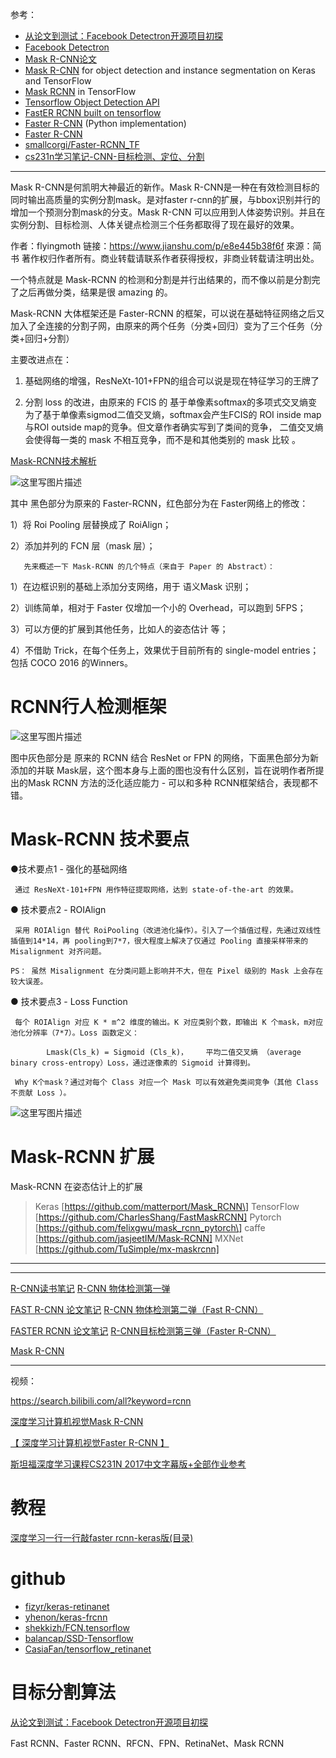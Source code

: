 参考：

- [从论文到测试：Facebook Detectron开源项目初探](https://www.jiqizhixin.com/articles/2018-01-23-7)
- [Facebook Detectron](https://github.com/facebookresearch/Detectron)
- [Mask R-CNN论文](https://arxiv.org/abs/1703.06870)
- [Mask R-CNN](https://github.com/matterport/Mask_RCNN) for object detection and instance segmentation on Keras and TensorFlow
- [Mask RCNN](https://github.com/CharlesShang/FastMaskRCNN) in TensorFlow
- [Tensorflow Object Detection API](https://github.com/tensorflow/models/tree/master/research/object_detection)
- [FastER RCNN built on tensorflow](https://github.com/CharlesShang/TFFRCNN)
- [Faster R-CNN](https://github.com/rbgirshick/py-faster-rcnn) (Python implementation)
- [Faster R-CNN](https://github.com/ShaoqingRen/faster_rcnn)
- [smallcorgi/Faster-RCNN_TF](https://github.com/smallcorgi/Faster-RCNN_TF)
- [cs231n学习笔记-CNN-目标检测、定位、分割](https://www.jianshu.com/p/cef69c6651a9?utm_campaign=maleskine&utm_content=note&utm_medium=seo_notes&utm_source=recommendation)


----------
Mask R-CNN是何凯明大神最近的新作。Mask R-CNN是一种在有效检测目标的同时输出高质量的实例分割mask。是对faster r-cnn的扩展，与bbox识别并行的增加一个预测分割mask的分支。Mask R-CNN 可以应用到人体姿势识别。并且在实例分割、目标检测、人体关键点检测三个任务都取得了现在最好的效果。

作者：flyingmoth
链接：https://www.jianshu.com/p/e8e445b38f6f
來源：简书
著作权归作者所有。商业转载请联系作者获得授权，非商业转载请注明出处。

一个特点就是 Mask-RCNN 的检测和分割是并行出结果的，而不像以前是分割完了之后再做分类，结果是很 amazing 的。

Mask-RCNN 大体框架还是 Faster-RCNN 的框架，可以说在基础特征网络之后又加入了全连接的分割子网，由原来的两个任务（分类+回归）变为了三个任务（分类+回归+分割）

主要改进点在：

1. 基础网络的增强，ResNeXt-101+FPN的组合可以说是现在特征学习的王牌了

2. 分割 loss 的改进，由原来的 FCIS 的 基于单像素softmax的多项式交叉熵变为了基于单像素sigmod二值交叉熵，softmax会产生FCIS的 ROI inside map与ROI outside map的竞争。但文章作者确实写到了类间的竞争， 二值交叉熵会使得每一类的 mask 不相互竞争，而不是和其他类别的 mask 比较 。


[Mask-RCNN技术解析](http://blog.csdn.net/linolzhang/article/details/71774168)

![这里写图片描述](http://img.blog.csdn.net/20170614225558493)

其中 黑色部分为原来的 Faster-RCNN，红色部分为在 Faster网络上的修改：

1）将 Roi Pooling 层替换成了 RoiAlign；

2）添加并列的 FCN 层（mask 层）；

       先来概述一下 Mask-RCNN 的几个特点（来自于 Paper 的 Abstract）：

1）在边框识别的基础上添加分支网络，用于 语义Mask 识别；

2）训练简单，相对于 Faster 仅增加一个小的 Overhead，可以跑到 5FPS；

3）可以方便的扩展到其他任务，比如人的姿态估计 等；

4）不借助 Trick，在每个任务上，效果优于目前所有的 single-model entries；
	包括 COCO 2016 的Winners。

# RCNN行人检测框架

![这里写图片描述](http://img.blog.csdn.net/20170614225604196)

  图中灰色部分是 原来的 RCNN 结合 ResNet or FPN 的网络，下面黑色部分为新添加的并联 Mask层，这个图本身与上面的图也没有什么区别，旨在说明作者所提出的Mask RCNN 方法的泛化适应能力 - 可以和多种 RCNN框架结合，表现都不错。

# Mask-RCNN 技术要点

●技术要点1 - 强化的基础网络

     通过 ResNeXt-101+FPN 用作特征提取网络，达到 state-of-the-art 的效果。

● 技术要点2 - ROIAlign

     采用 ROIAlign 替代 RoiPooling（改进池化操作）。引入了一个插值过程，先通过双线性插值到14*14，再 pooling到7*7，很大程度上解决了仅通过 Pooling 直接采样带来的 Misalignment 对齐问题。
   
    PS： 虽然 Misalignment 在分类问题上影响并不大，但在 Pixel 级别的 Mask 上会存在较大误差。

● 技术要点3 - Loss Function

     每个 ROIAlign 对应 K * m^2 维度的输出。K 对应类别个数，即输出 K 个mask，m对应 池化分辨率（7*7）。Loss 函数定义：

            Lmask(Cls_k) = Sigmoid (Cls_k)，    平均二值交叉熵 （average binary cross-entropy）Loss，通过逐像素的 Sigmoid 计算得到。

     Why K个mask？通过对每个 Class 对应一个 Mask 可以有效避免类间竞争（其他 Class 不贡献 Loss ）。

![这里写图片描述](http://img.blog.csdn.net/20170614225609072)

# Mask-RCNN 扩展
Mask-RCNN 在姿态估计上的扩展



>Keras [https://github.com/matterport/Mask_RCNN\]
>TensorFlow [https://github.com/CharlesShang/FastMaskRCNN]
>Pytorch [https://github.com/felixgwu/mask_rcnn_pytorch\]
>caffe [https://github.com/jasjeetIM/Mask-RCNN]
>MXNet [https://github.com/TuSimple/mx-maskrcnn]


-------
-------

[R-CNN读书笔记](https://www.jianshu.com/p/9bcbf6d98238)
[R-CNN 物体检测第一弹](https://www.jianshu.com/p/52e6e184b786)

[FAST R-CNN 论文笔记](https://www.jianshu.com/p/7b5486aafac0)
[R-CNN 物体检测第二弹（Fast R-CNN）](https://www.jianshu.com/p/7c35ba55ad61)

[FASTER RCNN 论文笔记](https://www.jianshu.com/p/a684160e99c2)
[R-CNN目标检测第三弹（Faster R-CNN）](https://www.jianshu.com/p/8f78a9350117)

[Mask R-CNN](https://www.jianshu.com/p/e8e445b38f6f)


----------


视频：

https://search.bilibili.com/all?keyword=rcnn

[深度学习计算机视觉Mask R-CNN](https://www.bilibili.com/video/av15949583/?from=search&seid=13375581300820582393)

[【 深度学习计算机视觉Faster R-CNN 】](https://www.bilibili.com/video/av15949356/?from=search&seid=13375581300820582393)

[斯坦福深度学习课程CS231N 2017中文字幕版+全部作业参考](https://www.bilibili.com/video/av17204303/?from=search&seid=14478893974543927880)


# 教程
[深度学习一行一行敲faster rcnn-keras版(目录)](https://zhuanlan.zhihu.com/p/31530023)

# github
- [fizyr/keras-retinanet](https://github.com/fizyr/keras-retinanet)
- [yhenon/keras-frcnn](https://github.com/yhenon/keras-frcnn)
- [shekkizh/FCN.tensorflow](https://github.com/shekkizh/FCN.tensorflow)
- [balancap/SSD-Tensorflow](https://github.com/balancap/SSD-Tensorflow)
- [CasiaFan/tensorflow_retinanet](https://github.com/CasiaFan/tensorflow_retinanet)

# 目标分割算法
[从论文到测试：Facebook Detectron开源项目初探](https://www.jiqizhixin.com/articles/2018-01-23-7)

Fast RCNN、Faster RCNN、RFCN、FPN、RetinaNet、Mask RCNN


